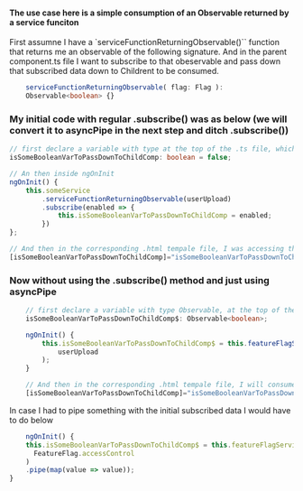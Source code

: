 #### The use case here is a simple consumption of an Observable returned by a service funciton

First assumne I have a `serviceFunctionReturningObservable()`` function that returns me an observable of the following signature. And in the parent component.ts file I want to subscribe to that obeservable and pass down that subscribed data down to Childrent to be consumed.

```ts
    serviceFunctionReturningObservable( flag: Flag ):
    Observable<boolean> {}
```

### My initial code with regular .subscribe() was as below (we will convert it to asyncPipe in the next step and ditch .subscribe())

```ts
// first declare a variable with type at the top of the .ts file, which will hold the subscribed data
isSomeBooleanVarToPassDownToChildComp: boolean = false;

// An then inside ngOnInit
ngOnInit() {
    this.someService
        .serviceFunctionReturningObservable(userUpload)
        .subscribe(enabled => {
            this.isSomeBooleanVarToPassDownToChildComp = enabled;
        })
};

// And then in the corresponding .html tempale file, I was accessing this data
[isSomeBooleanVarToPassDownToChildComp]="isSomeBooleanVarToPassDownToChildComp"
```

### Now without using the .subscribe() method and just using asyncPipe

```ts
    // first declare a variable with type Observable, at the top of the .ts file
    isSomeBooleanVarToPassDownToChildComp$: Observable<boolean>;

    ngOnInit() {
        this.isSomeBooleanVarToPassDownToChildComp$ = this.featureFlagService(
            userUpload
        );
    }

    // And then in the corresponding .html tempale file, I will consume this subsribed data directly with asyncPipe
    [isSomeBooleanVarToPassDownToChildComp]="isSomeBooleanVarToPassDownToChildComp$ | async"
```

In case I had to pipe something with the initial subscribed data I would have to do below

```ts
    ngOnInit() {
    this.isSomeBooleanVarToPassDownToChildComp$ = this.featureFlagService.serviceFunctionReturningObservable(
      FeatureFlag.accessControl
    )
    .pipe(map(value => value));
}
```
